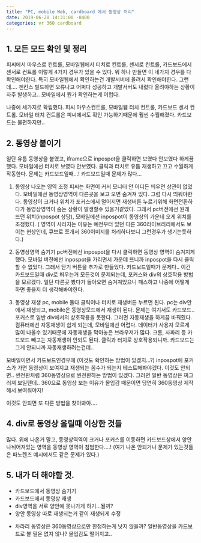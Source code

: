 ```yaml
---
title: "PC, mobile Web, cardboard 에서 동영상 처리"
date: 2019-06-28 14:31:00 -0400
categories: vr 360 cardboard
---
```


## 1. 모든 모드 확인 및 정리
피씨에서 마우스로 컨트롤, 모바일웹에서 터치로 컨트롤, 센서로 컨트롤, 카드보드에서 센서로 컨트롤 이렇게 4가지 경우가 있을 수 있다.
뭐 하나 만들면 이 네가지 경우를 다 확인해야한다. 특히 모바일웹에서 확인하는건 개발서버에 올려서 확인해야한다. 그런데.... 젠킨스 빌드하면 오류나고 어쩌다 성공하고 개발서버도 내렸다 올려야하는 상황이 자주 발생하고.. 모바일에서 뭔가 확인하는게 어렵다.

나중에 세가지로 확립했다.
피씨 마우스컨트롤, 모바일웹 터치 컨트롤, 카드보드 센서 컨트롤. 모바일 터치 컨트롤은 피씨에서도 확인 가능하기때문에 훨씬 수월해졌다. 카드보드는 불편하지만..

## 2. 동영상 붙이기
일단 유툽 동영상을 붙였고, iframe으로 inpospot을 클릭하면 보였다 안보였다 하게끔했다. 모바일에선 터치로 보였다 안보였다. 클릭과 터치로 유툽 재생하고 끄고 수월하게 작동한다.
문제는 카드보드일때...! 카드보드일때 문제가 많다...

1. 동영상 나오는 영역 조정
피씨는 화면이 커서 모니터 안 어디든 띄우면 상관이 없었다. 모바일에선 동영상영역이 다른곳을 보고 오면 숨겨져 있다. 그럼 다시 띄워야한다. 동영상이 크거나 위치가 포커스에서 멀어지면 재생버튼 누르기위해 화면전환하다가 동영상영역이 숨는 상황이 발생할수 있을거같았다.
그래서 pc버전에선 원래 뜨던 위치(inpospot 상당), 모바일에선 inpospot이 동영상의 가운데 오게 위치를 조정했다. ( 영역이 사라지는 이유는 예전부터 있던 다른 360라이브러리에서도 보이는 현상인데, 큐브로 쪼개서 360이미지를 처리하다보니 그런경우가 생기는듯하다.)

2. 동영상영역 숨기기
pc버전에선 inpospot을 다시 클릭하면 동영상 영역이 숨겨지게 했다. 모바일 버전에선 inpospot을 가리면서 가운데 뜨니까 inpospot을 다시 클릭할 수 없었다.
그래서 닫기 버튼을 추가로 만들었다. 카드보드일때가 문제다.. 이건 카드보드일때 div로 띄우는거 모든것이 문제되는데, 포커스와 div의 상호작용 방법을 모르겠다.
일단 다른곳 봤다가 돌아오면 숨겨져있으니 패스하고 나중에 어떻게 하면 좋을지 더 생각해봐야한다.

3. 동영상 재생
pc, mobile 둘다 클릭이나 터치로 재생버튼 누르면 된다. pc는 div안에서 재생되고, mobile은 동영상모드에서 재생이 된다. 문제는 여기서도 카드보드..
포커스로 일반 div에서의 상호작용을 못한다. 그러면 자동재생을 하게끔 바꿔줬다. 컴퓨터에선 자동재생이 쉽게 되는데, 모바일에선 어렵다. 데이터가 사용자 모르게 많이 나올수 있기때문에 자동재생을 막아놓은 브라우저가 많다. 크롬, 사파리 등
카드보드 빼고는 자동재생이 안되도 된다. 클릭과 터치로 상호작용되니까. 카드보드는 그게 안되니까 자동재생하려는건데..

모바일이면서 카드보드인경우에 (이것도 확인하는 방법이 있겠지...?) inpospot에 포커스가 가면 동영상이 보여지고 재생되는 꼼수가 되는지 테스트해봐야겠다.
이것도 안되면.. 씬전환처럼 360동영상으로 씬전환하는 방법이 있겠다. 그러면 일반 동영상은 찌그러져 보일텐데.. 360으로 동영상 보는 이유가 몰입감 때문이면 당연히 360동영상 제작해서 보여줘야지!

이것도 안되면 또 다른 방법을 찾아봐야....

## 4. div로 동영상 올릴때 이상한 것들
많다.
위에 나온거 말고, 동영상역역이 크거나 포커스를 이동하면 카드보드상에서 양안 나뉘어져있는 영역을 동영상 영역이 침범한다....! (여기 나온 안되거나 문제가 있는것들은 파노렌즈 예시에서도 같은 문제가 있다.)


## 5. 내가 더 해야할 것.
 - 카드보드에서 동영상 숨기기
 - 카드보드에서 동영상 재생
 - div영역을 서로 양안에 못나가게 하기...될까?
 - 양안 동영상 따로 재생되는거 같이 재생되게 수정
 
* 차라리 동영상은 360동영상으로만 한정하는게 낫지 않을까? 일반동영상을 카드보드로 볼 필욘 없지 않나? 몰입감도 떨어지고..
